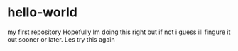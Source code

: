# hello-world
my first repository
Hopefully Im doing this right but if not i guess ill fingure it out sooner or later.
Les try this again
